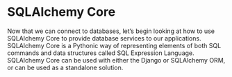 # SQLAlchemy Core

Now that we can connect to databases, let’s begin looking at how to use SQLAlchemy Core to provide database services to our applications. SQLAlchemy Core is a Pythonic way of representing elements of both SQL commands and data structures called SQL Expression Language. SQLAlchemy Core can be used with either the Django or SQLAlchemy ORM, or can be used as a standalone solution.